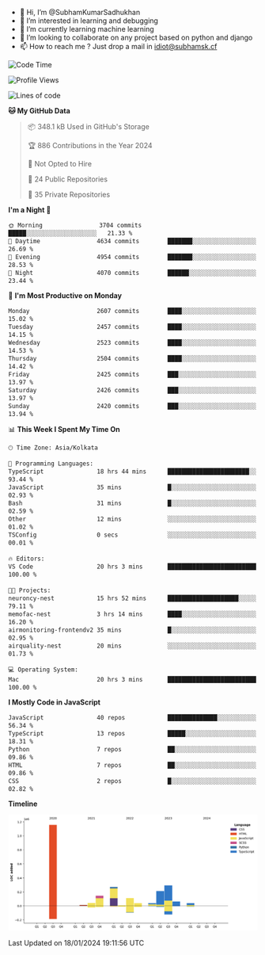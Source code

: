 - 👋 Hi, I’m @SubhamKumarSadhukhan
- 👀 I’m interested in learning and debugging
- 🌱 I’m currently learning machine learning
- 💞️ I’m looking to collaborate on any project based on python and django
- 📫 How to reach me ?
      Just drop a mail in idiot@subhamsk.cf

<!---
SubhamKumarSadhukhan/SubhamKumarSadhukhan is a ✨ special ✨ repository because its `README.md` (this file) appears on your GitHub profile.
You can click the Preview link to take a look at your changes.
--->


<!--START_SECTION:waka-->
![Code Time](http://img.shields.io/badge/Code%20Time-1%2C899%20hrs%2050%20mins-blue)

![Profile Views](http://img.shields.io/badge/Profile%20Views-1-blue)

![Lines of code](https://img.shields.io/badge/From%20Hello%20World%20I%27ve%20Written-2.4%20million%20lines%20of%20code-blue)

**🐱 My GitHub Data** 

> 📦 348.1 kB Used in GitHub's Storage 
 > 
> 🏆 886 Contributions in the Year 2024
 > 
> 🚫 Not Opted to Hire
 > 
> 📜 24 Public Repositories 
 > 
> 🔑 35 Private Repositories 
 > 
**I'm a Night 🦉** 

```text
🌞 Morning                3704 commits        █████░░░░░░░░░░░░░░░░░░░░   21.33 % 
🌆 Daytime                4634 commits        ███████░░░░░░░░░░░░░░░░░░   26.69 % 
🌃 Evening                4954 commits        ███████░░░░░░░░░░░░░░░░░░   28.53 % 
🌙 Night                  4070 commits        ██████░░░░░░░░░░░░░░░░░░░   23.44 % 
```
📅 **I'm Most Productive on Monday** 

```text
Monday                   2607 commits        ████░░░░░░░░░░░░░░░░░░░░░   15.02 % 
Tuesday                  2457 commits        ████░░░░░░░░░░░░░░░░░░░░░   14.15 % 
Wednesday                2523 commits        ████░░░░░░░░░░░░░░░░░░░░░   14.53 % 
Thursday                 2504 commits        ████░░░░░░░░░░░░░░░░░░░░░   14.42 % 
Friday                   2425 commits        ███░░░░░░░░░░░░░░░░░░░░░░   13.97 % 
Saturday                 2426 commits        ███░░░░░░░░░░░░░░░░░░░░░░   13.97 % 
Sunday                   2420 commits        ███░░░░░░░░░░░░░░░░░░░░░░   13.94 % 
```


📊 **This Week I Spent My Time On** 

```text
🕑︎ Time Zone: Asia/Kolkata

💬 Programming Languages: 
TypeScript               18 hrs 44 mins      ███████████████████████░░   93.44 % 
JavaScript               35 mins             █░░░░░░░░░░░░░░░░░░░░░░░░   02.93 % 
Bash                     31 mins             █░░░░░░░░░░░░░░░░░░░░░░░░   02.59 % 
Other                    12 mins             ░░░░░░░░░░░░░░░░░░░░░░░░░   01.02 % 
TSConfig                 0 secs              ░░░░░░░░░░░░░░░░░░░░░░░░░   00.01 % 

🔥 Editors: 
VS Code                  20 hrs 3 mins       █████████████████████████   100.00 % 

🐱‍💻 Projects: 
neuroncy-nest            15 hrs 52 mins      ████████████████████░░░░░   79.11 % 
memofac-nest             3 hrs 14 mins       ████░░░░░░░░░░░░░░░░░░░░░   16.20 % 
airmonitoring-frontendv2 35 mins             █░░░░░░░░░░░░░░░░░░░░░░░░   02.95 % 
airquality-nest          20 mins             ░░░░░░░░░░░░░░░░░░░░░░░░░   01.73 % 

💻 Operating System: 
Mac                      20 hrs 3 mins       █████████████████████████   100.00 % 
```

**I Mostly Code in JavaScript** 

```text
JavaScript               40 repos            ██████████████░░░░░░░░░░░   56.34 % 
TypeScript               13 repos            █████░░░░░░░░░░░░░░░░░░░░   18.31 % 
Python                   7 repos             ██░░░░░░░░░░░░░░░░░░░░░░░   09.86 % 
HTML                     7 repos             ██░░░░░░░░░░░░░░░░░░░░░░░   09.86 % 
CSS                      2 repos             █░░░░░░░░░░░░░░░░░░░░░░░░   02.82 % 
```



**Timeline**

![Lines of Code chart](https://raw.githubusercontent.com/SubhamKumarSadhukhan/SubhamKumarSadhukhan/main/assets/bar_graph.png)


 Last Updated on 18/01/2024 19:11:56 UTC
<!--END_SECTION:waka-->
